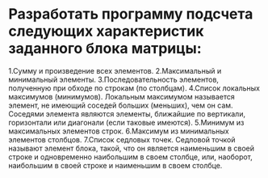 # Разработать программу подсчета следующих характеристик заданного блока матрицы:
1.Сумму и произведение всех элементов.
2.Максимальный и минимальный элементы. 
3.Последовательность элементов, полученную при обходе по строкам (по столбцам).
4.Список локальных максимумов (минимумов). Локальным максимумом называется элемент, не имеющий соседей больших (меньших), чем он сам. Соседями элемента являются элементы, ближайшие по вертикали, горизонтали или диагонали (если таковые имеются).
5.Минимум из максимальных элементов строк.
6.Максимум из минимальных элементов столбцов.
7.Список седловых точек. Седловой точкой называют элемент блока, такой, что он является наименьшим в своей строке и одновременно наибольшим в своем столбце, или, наоборот,  наибольшим в своей строке и наименьшим в своем столбце.
